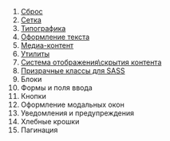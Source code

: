1. [Сброс](/devamstudio/fa-kit/wiki/Grid)
1. [Сетка](/devamstudio/fa-kit/wiki/02-Grid)
1. [Типографика](/devamstudio/fa-kit/wiki/)
1. [Оформление текста](/devamstudio/fa-kit/wiki/04-Text-formatting)
1. [Медиа-контент](/devamstudio/fa-kit/wiki/07-Media)
1. [Утилиты](/devamstudio/fa-kit/wiki/03-Utilites)
1. [Система отображения\скрытия контента](/devamstudio/fa-kit/wiki/05-Hide-and-display)
1. [Призрачные классы для SASS](/devamstudio/fa-kit/wiki/06-Ghosts)
1. Блоки
1. Формы и поля ввода
1. Кнопки
1. Оформление модальных окон
1. Уведомления и предупреждения
1. Хлебные крошки
1. Пагинация